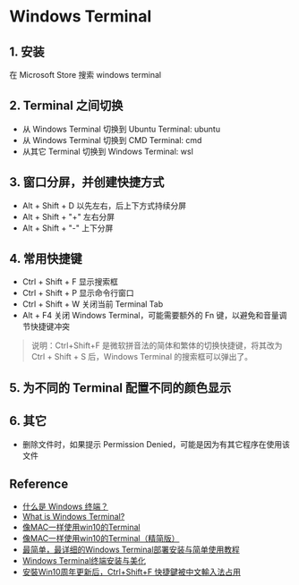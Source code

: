 # Windows Terminal

## 1. 安装
在 Microsoft Store 搜索 windows terminal

## 2. Terminal 之间切换
- 从 Windows Terminal 切换到 Ubuntu Terminal: ubuntu
- 从 Windows Terminal 切换到 CMD Terminal: cmd
- 从其它 Terminal 切换到 Windows Terminal: wsl

## 3. 窗口分屏，并创建快捷方式
- Alt + Shift + D 以先左右，后上下方式持续分屏
- Alt + Shift + "+" 左右分屏
- Alt + Shift + "-" 上下分屏

## 4. 常用快捷键
- Ctrl + Shift + F 显示搜索框 
- Ctrl + Shift + P 显示命令行窗口
- Ctrl + Shift + W 关闭当前 Terminal Tab
- Alt + F4 关闭 Windows Terminal，可能需要额外的 Fn 键，以避免和音量调节快捷键冲突
>说明：Ctrl+Shift+F 是微软拼音法的简体和繁体的切换快捷键，将其改为 Ctrl + Shift + S 后，Windows Terminal 的搜索框可以弹出了。

## 5. 为不同的 Terminal 配置不同的颜色显示 

## 6. 其它
- 删除文件时，如果提示 Permission Denied，可能是因为有其它程序在使用该文件

## Reference
- [什么是 Windows 终端？](https://docs.microsoft.com/zh-cn/windows/terminal/)
- [What is Windows Terminal?](https://docs.microsoft.com/en-us/windows/terminal/)
- [像MAC一样使用win10的Terminal](https://www.jianshu.com/p/4b2b7074d9e2)
- [像MAC一样使用win10的Terminal（精简版）](https://www.jianshu.com/p/a611d351251b)
- [最简单，最详细的Windows Terminal部署安装与简单使用教程](https://haokan.baidu.com/v?vid=8041035553118070239&pd=bjh&fr=bjhauthor&type=video)
- [Windows Terminal终端安装与美化](https://www.cnblogs.com/kuronekonano/p/12519447.html)
- [安裝Win10周年更新后，Ctrl+Shift+F 快捷鍵被中文輸入法占用](https://answers.microsoft.com/zh-hans/windows/forum/windows_10-ime/%E5%AE%89%E8%A3%9Dwin10%E5%91%A8%E5%B9%B4%E6%9B%B4/53ca0c03-7b30-4bcb-9cf2-e4f91f546186)
